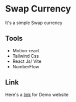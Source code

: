 # Swap Currency

It's a simple Swap currency 
## Tools

- Motion-react
- Tailwind Css
- React Js/ Vite
- NumberFlow

## Link

Here's a [link]() for Demo website
